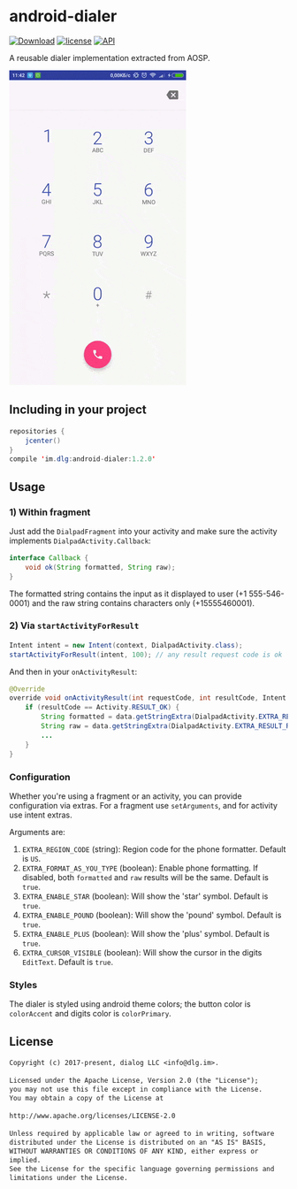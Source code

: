 # android-dialer

[![Download](https://api.bintray.com/packages/dialog/maven/im.dlg%3Aandroid-dialer/images/download.svg)](https://bintray.com/dialog/maven/im.dlg%3Aandroid-dialer/_latestVersion)
[![license](https://img.shields.io/github/license/dialogs/android-dialer.svg)](LICENSE)
[![API](https://img.shields.io/badge/API-15%2B-brightgreen.svg?style=flat)](https://android-arsenal.com/api?level=15)

A reusable dialer implementation extracted from AOSP.

![Demo](demo.gif?raw=true)

## Including in your project

```java
repositories {
    jcenter()
}
compile 'im.dlg:android-dialer:1.2.0'
```

## Usage

### 1) Within fragment

Just add the `DialpadFragment` into your activity and make sure the activity implements
`DialpadActivity.Callback`:

```java
interface Callback {
    void ok(String formatted, String raw);
}
```

The formatted string contains the input as it displayed to user (+1 555-546-0001) and the raw
string contains characters only (+15555460001).


### 2) Via `startActivityForResult`

```java
Intent intent = new Intent(context, DialpadActivity.class);
startActivityForResult(intent, 100); // any result request code is ok
```

And then in your `onActivityResult`:

```java
@Override
override void onActivityResult(int requestCode, int resultCode, Intent data) {
    if (resultCode == Activity.RESULT_OK) {
        String formatted = data.getStringExtra(DialpadActivity.EXTRA_RESULT_FORMATTED);
        String raw = data.getStringExtra(DialpadActivity.EXTRA_RESULT_RAW);
        ...
    }
}
```

### Configuration

Whether you're using a fragment or an activity, you can provide configuration via extras.
For a fragment use `setArguments`, and for activity use intent extras.

Arguments are:

1) `EXTRA_REGION_CODE` (string): Region code for the phone formatter. Default is `US`.
2) `EXTRA_FORMAT_AS_YOU_TYPE` (boolean): Enable phone formatting. If disabled, both `formatted` and
`raw` results will be the same. Default is `true`.
3) `EXTRA_ENABLE_STAR` (boolean): Will show the 'star' symbol. Default is `true`.
4) `EXTRA_ENABLE_POUND` (boolean): Will show the 'pound' symbol. Default is `true`.
5) `EXTRA_ENABLE_PLUS` (boolean): Will show the 'plus' symbol. Default is `true`.
6) `EXTRA_CURSOR_VISIBLE` (boolean): Will show the cursor in the digits `EditText`. Default is `true`.

### Styles

The dialer is styled using android theme colors; the button color is `colorAccent` and digits color is `colorPrimary`.

## License

```
Copyright (c) 2017-present, dialog LLC <info@dlg.im>.

Licensed under the Apache License, Version 2.0 (the "License");
you may not use this file except in compliance with the License.
You may obtain a copy of the License at

http://www.apache.org/licenses/LICENSE-2.0

Unless required by applicable law or agreed to in writing, software
distributed under the License is distributed on an "AS IS" BASIS,
WITHOUT WARRANTIES OR CONDITIONS OF ANY KIND, either express or implied.
See the License for the specific language governing permissions and
limitations under the License.
```

